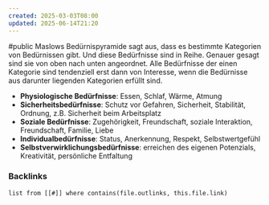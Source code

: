 ```yaml
---
created: 2025-03-03T08:00
updated: 2025-06-14T21:20
---
```

#public
Maslows Bedürnispyramide sagt aus, dass es bestimmte Kategorien von Bedürnissen gibt. Und diese Bedürfnisse sind in Reihe. Genauer gesagt sind sie von oben nach unten angeordnet. 
Alle Bedürfnisse der einen Kategorie sind tendenziell erst dann von Interesse, wenn die Bedürnisse aus darunter liegenden Kategorien erfüllt sind. 

- **Physiologische Bedürfnisse**: Essen, Schlaf, Wärme, Atmung 
- **Sicherheitsbedürfnisse**: Schutz vor Gefahren, Sicherheit, Stabilität, Ordnung, z.B. Sicherheit beim Arbeitsplatz
- **Soziale Bedürfnisse**: Zugehörigkeit, Freundschaft, soziale Interaktion, Freundschaft, Familie, Liebe
- **Individualbedürfnisse**:  Status, Anerkennung, Respekt, Selbstwertgefühl
- **Selbstverwirklichungsbedürfnisse**: erreichen des eigenen Potenzials, Kreativität, persönliche Entfaltung

### Backlinks
```dataview 
list from [[#]] where contains(file.outlinks, this.file.link)
```

